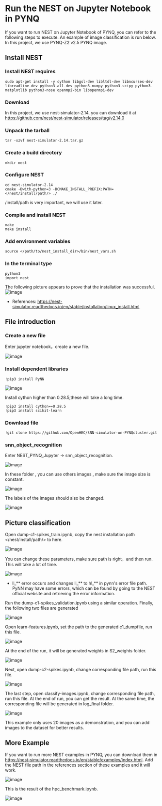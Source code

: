 # Run the NEST on Jupyter Notebook in PYNQ
If you want to run NEST on Jupyter Notebook of PYNQ, you can refer to the following steps to execute. An example of image classification is run below.
In this project, we use PYNQ-Z2 v2.5 PYNQ image. 
## Install NEST
### Install NEST requires
    sudo apt-get install -y cython libgsl-dev libltdl-dev libncurses-dev libreadline-dev python3-all-dev python3-numpy python3-scipy python3-matplotlib python3-nose openmpi-bin libopenmpi-dev
### Download
In this project, we use nest-simulator-2.14, you can download it at https://github.com/nest/nest-simulator/releases/tag/v2.14.0
### Unpack the tarball
    tar -xzvf nest-simulator-2.14.tar.gz
### Create a build directory
    mkdir nest
### Configure NEST
    cd nest-simulator-2.14 
    cmake -Dwith-python=3 -DCMAKE_INSTALL_PREFIX:PATH=</nest/install/path/> ./
/install/path is very important, we will use it later.
### Compile and install NEST
    make
    make install
### Add environment variables
    source </path/to/nest_install_dir>/bin/nest_vars.sh
### In the terminal type
    python3
    import nest
The following picture appears to prove that the installation was successful.
![image](https://github.com/OpenHEC/SNN-simulator-on-PYNQcluster/blob/master/NEST_PYNQ_Jupyter/image/1.png)
* References: https://nest-simulator.readthedocs.io/en/stable/installation/linux_install.html
## File introduction
### Create a new file
Enter jupyter notebook，create a new file.

![image](https://github.com/OpenHEC/SNN-simulator-on-PYNQcluster/blob/master/NEST_PYNQ_Jupyter/image/2.png)
### Install dependent libraries
    !pip3 install PyNN

![image](https://github.com/OpenHEC/SNN-simulator-on-PYNQcluster/blob/master/NEST_PYNQ_Jupyter/image/3.png)

Install cython higher than 0.28.5,these will take a long time.

    !pip3 install cython==0.28.5
    !pip3 install scikit-learn

### Download file
    !git clone https://github.com/OpenHEC/SNN-simulator-on-PYNQcluster.git
    
### snn_object_recognition
Enter NEST_PYNQ_Jupyter -> snn_object_recognition.

![image](https://github.com/OpenHEC/SNN-simulator-on-PYNQcluster/blob/master/NEST_PYNQ_Jupyter/image/7.png)

In these folder , you can use others images , make sure the image size is constant.

![image](https://github.com/OpenHEC/SNN-simulator-on-PYNQcluster/blob/master/NEST_PYNQ_Jupyter/image/8.png)

The labels of the images should also be changed.

![image](https://github.com/OpenHEC/SNN-simulator-on-PYNQcluster/blob/master/NEST_PYNQ_Jupyter/image/9.png)

## Picture classification
Open dump-c1-spikes_train.ipynb, copy the nest installation path </nest/install/path/> to here. 

![image](https://github.com/OpenHEC/SNN-simulator-on-PYNQcluster/blob/master/NEST_PYNQ_Jupyter/image/10.png)

You can change these parameters, make sure path is right，and then run. This will take a lot of time.

![image](https://github.com/OpenHEC/SNN-simulator-on-PYNQcluster/blob/master/NEST_PYNQ_Jupyter/image/11.png)

* ll_** error occurs and changes ll_** to hl_** in pynn's error file path. PyNN may have some errors, which can be found by going to the NEST official website and retrieving the error information.

Run the dump-c1-spikes_validation.ipynb using a similar operation. Finally, the following two files are generated

![image](https://github.com/OpenHEC/SNN-simulator-on-PYNQcluster/blob/master/NEST_PYNQ_Jupyter/image/12.png)

Open learn-features.ipynb, set the path to the generated c1_dumpfile, run this file.

![image](https://github.com/OpenHEC/SNN-simulator-on-PYNQcluster/blob/master/NEST_PYNQ_Jupyter/image/13.png)

At the end of the run, it will be generated weights in S2_weights folder.

![image](https://github.com/OpenHEC/SNN-simulator-on-PYNQcluster/blob/master/NEST_PYNQ_Jupyter/image/14.png)

Next, open dump-c2-spikes.ipynb, change corresponding file path, run this file.

![image](https://github.com/OpenHEC/SNN-simulator-on-PYNQcluster/blob/master/NEST_PYNQ_Jupyter/image/15.png)

The last step, open classify-images.ipynb, change corresponding file path, run this file. At the end of run, you can get the result. At the same time, the corresponding file will be generated in log_final folder.

![image](https://github.com/OpenHEC/SNN-simulator-on-PYNQcluster/blob/master/NEST_PYNQ_Jupyter/image/17.png)

This example only uses 20 images as a demonstration, and you can add images to the dataset for better results.


## More Example
If you want to run more NEST examples in PYNQ, you can download them in https://nest-simulator.readthedocs.io/en/stable/examples/index.html. Add the NEST file path in the references section of these examples and it will work.

![image](https://github.com/OpenHEC/SNN-simulator-on-PYNQcluster/blob/master/NEST_PYNQ_Jupyter/image/18.png)

This is the result of the hpc_benchmark.ipynb.

![image](https://github.com/OpenHEC/SNN-simulator-on-PYNQcluster/blob/master/NEST_PYNQ_Jupyter/image/19.png)
